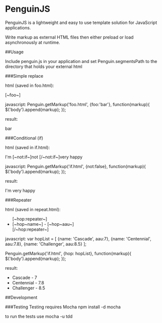 PenguinJS
==========

PenguinJS is a lightweight and easy to use template solution for JavaScript applications.

Write markup as external HTML files then either preload or load asynchronously at runtime.

##Usage

Include penguin.js in your application and set Penguin.segmentsPath to the directory that holds your external html

###Simple replace

html (saved in foo.html): 
 <div>[~foo~]</div>

javascript: 
 Penguin.getMarkup('foo.html', {foo:'bar'}, function(markup){
    $('body').append(markup);
  });

result:
 <div>bar</div>

###Conditional (if)

html (saved in if.html):
 <div>
  I'm [~not:if~]not [/~not:if~]very happy
 </div>

javascript:
 Penguin.getMarkup('if.html', {not:false}, function(markup){
   $('body').append(markup);
 });

result:
 <div>
  I'm very happy
 </div>

###Repeater

html (saved in repeat.html):
  <ul>
    [~hop:repeater~]
      <li>[~hop~name~] - [~hop~aau~]</li>
    [/~hop:repeater~]
  </ul>

javascript:
 var hopList = [
  {name: 'Cascade', aau:7},
  {name: 'Centennial', aau:7.8},
  {name: 'Challenger', aau:8.5}
 ];

 Penguin.getMarkup('if.html', {hop: hopList}, function(markup){
   $('body').append(markup);
 });

result:
  <ul>
    <li>Cascade - 7</li>
    <li>Centennial - 7.8</li>
    <li>Challenger - 8.5</li>
  </ul>

##Development

###Testing
Testing requires Mocha
npm install -d mocha

to run the tests use
mocha -u tdd